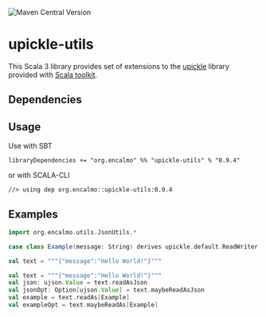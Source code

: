 ![Maven Central Version](https://img.shields.io/maven-central/v/org.encalmo/upickle-utils_3?style=for-the-badge)

# upickle-utils

This Scala 3 library provides set of extensions to the [upickle](https://github.com/com-lihaoyi/upickle) library provided with [Scala toolkit](https://docs.scala-lang.org/toolkit/introduction.html).

## Dependencies

## Usage

Use with SBT

    libraryDependencies += "org.encalmo" %% "upickle-utils" % "0.9.4"

or with SCALA-CLI

    //> using dep org.encalmo::upickle-utils:0.9.4

## Examples

```scala
import org.encalmo.utils.JsonUtils.*

case class Example(message: String) derives upickle.default.ReadWriter

val text = """{"message":"Hello World!"}"""

val text = """{"message":"Hello World!"}"""
val json: ujson.Value = text.readAsJson
val jsonOpt: Option[ujson.Value] = text.maybeReadAsJson
val example = text.readAs[Example]
val exampleOpt = text.maybeReadAs[Example]
```
